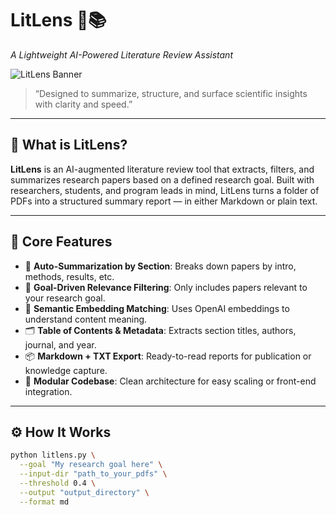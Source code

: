 # LitLens 🧠📚  
_A Lightweight AI-Powered Literature Review Assistant_

![LitLens Banner](https://user-images.githubusercontent.com/your-github-username/banner-placeholder.png)  
> “Designed to summarize, structure, and surface scientific insights with clarity and speed.”

---

## 🚀 What is LitLens?

**LitLens** is an AI-augmented literature review tool that extracts, filters, and summarizes research papers based on a defined research goal. Built with researchers, students, and program leads in mind, LitLens turns a folder of PDFs into a structured summary report — in either Markdown or plain text.

---

## 🧩 Core Features

- 📝 **Auto-Summarization by Section**: Breaks down papers by intro, methods, results, etc.
- 🎯 **Goal-Driven Relevance Filtering**: Only includes papers relevant to your research goal.
- 🧠 **Semantic Embedding Matching**: Uses OpenAI embeddings to understand content meaning.
- 🗂️ **Table of Contents & Metadata**: Extracts section titles, authors, journal, and year.
- 📦 **Markdown + TXT Export**: Ready-to-read reports for publication or knowledge capture.
- 🧪 **Modular Codebase**: Clean architecture for easy scaling or front-end integration.

---

## ⚙️ How It Works

```bash
python litlens.py \
  --goal "My research goal here" \
  --input-dir "path_to_your_pdfs" \
  --threshold 0.4 \
  --output "output_directory" \
  --format md
